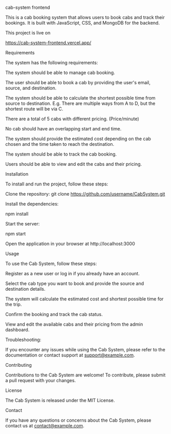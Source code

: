 cab-system frontend

This is a cab booking system that allows users to book cabs and track their bookings. It is built with JavaScript, CSS, and MongoDB for the backend.

This project is live on

https://cab-system-frontend.vercel.app/


Requirements

The system has the following requirements:

The system should be able to manage cab booking.

The user should be able to book a cab by providing the user's email, source, and destination.

The system should be able to calculate the shortest possible time from source to destination. E.g. There are multiple ways from A to D, but the shortest route will be via C.

There are a total of 5 cabs with different pricing. (Price/minute)

No cab should have an overlapping start and end time.

The system should provide the estimated cost depending on the cab chosen and the time taken to reach the destination.

The system should be able to track the cab booking.

Users should be able to view and edit the cabs and their pricing.

Installation

To install and run the project, follow these steps:

Clone the repository:
git clone https://github.com/username/CabSystem.git

Install the dependencies:

npm install

Start the server:

npm start

Open the application in your browser at http://localhost:3000

Usage

To use the Cab System, follow these steps:

Register as a new user or log in if you already have an account.

Select the cab type you want to book and provide the source and destination details.

The system will calculate the estimated cost and shortest possible time for the trip.

Confirm the booking and track the cab status.

View and edit the available cabs and their pricing from the admin dashboard.


Troubleshooting:

If you encounter any issues while using the Cab System, please refer to the documentation or contact support at support@example.com.

Contributing

Contributions to the Cab System are welcome! To contribute, please submit a pull request with your changes.

License

The Cab System is released under the MIT License.

Contact

If you have any questions or concerns about the Cab System, please contact us at contact@example.com.




